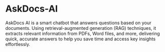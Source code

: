 # AskDocs-AI
AskDocs AI is a smart chatbot that answers questions based on your documents. Using retrieval-augmented generation (RAG) techniques, it extracts relevant information from PDFs, Word files, and more, delivering quick, accurate answers to help you save time and access key insights effortlessly.
